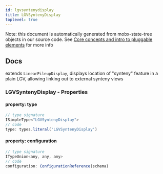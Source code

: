 ```yaml
---
id: lgvsyntenydisplay
title: LGVSyntenyDisplay
toplevel: true
---
```


Note: this document is automatically generated from mobx-state-tree objects in
our source code. See [Core concepts and intro to pluggable
elements](/docs/developer_guide/) for more info

## Docs

extends `LinearPileupDisplay`, displays location of "synteny" feature in a
plain LGV, allowing linking out to external synteny views

### LGVSyntenyDisplay - Properties

#### property: type

```js
// type signature
ISimpleType<"LGVSyntenyDisplay">
// code
type: types.literal('LGVSyntenyDisplay')
```

#### property: configuration

```js
// type signature
ITypeUnion<any, any, any>
// code
configuration: ConfigurationReference(schema)
```

